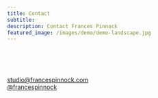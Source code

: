 ```yaml
---
title: Contact
subtitle: 
description: Contact Frances Pinnock
featured_image: /images/demo/demo-landscape.jpg
---
```

<br />
<br />
<br />
 


studio@francespinnock.com  
[@francespinnock](https://www.instagram.com/francespinnock/)



























 






